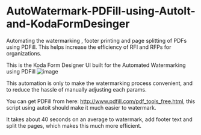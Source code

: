 # AutoWatermark-PDFill-using-AutoIt-and-KodaFormDesinger
Automating the watermarking , footer printing and page splitting of PDFs using PDFill. This helps increase the efficiency of RFI and RFPs for organizations.


This is the Koda Form Designer UI built for the Automated Watermarking using PDFill
![image](https://user-images.githubusercontent.com/88423149/164763472-2201088f-6712-4f49-9bfd-3fa20ff5b2f3.png)

This automation is only to make the watermarking process convenient, and to reduce the hassle of manually adjusting each params.


You can get PDFill from here: http://www.pdfill.com/pdf_tools_free.html, this script using autoit should make it much easier to watermark.

It takes about 40 seconds on an average to watermark, add footer text and split the pages, which makes this much more efficient.
